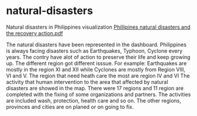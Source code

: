 # natural-disasters
Natural disasters in Philippines visualization 
[Phillipines natural disasters and the recovery action.pdf](https://github.com/HoangGiangTruong/natural-disasters/files/10024790/Phillipines.natural.disasters.and.the.recovery.action.pdf)

The natural disasters have been represented in the dashboard. Philippines is always facing disasters such as Earthquakes, Typhoon, Cyclone every years. The contry have alot of action to preserve their life and keep growing up. The different region got different isssue.
For example: Earthquakes are mostly in the region XI and XII while Cyclones are mostly from Region VIII, VI and V. The region that need heath care the most are region IV and VI 
The activity that human intervention to the area that affected by natural disasters are showed in the map. There were 17 regions and 11 region are completed with the fixing of some organizations and partners. The activities are included wash, protection, health care and so on. 
The other regions, provinces and cities are on planed or on going to fix. 
